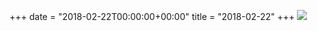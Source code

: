 +++
date = "2018-02-22T00:00:00+00:00"
title = "2018-02-22"
+++
<img class="img-fluid" src="/2018-02-22.jpg" />
